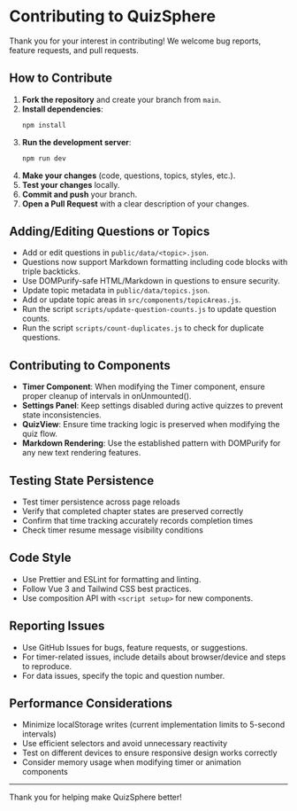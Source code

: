 # Contributing to QuizSphere

Thank you for your interest in contributing! We welcome bug reports, feature requests, and pull requests.

## How to Contribute

1. **Fork the repository** and create your branch from `main`.
2. **Install dependencies**:
   ```sh
   npm install
   ```
3. **Run the development server**:
   ```sh
   npm run dev
   ```
4. **Make your changes** (code, questions, topics, styles, etc.).
5. **Test your changes** locally.
6. **Commit and push** your branch.
7. **Open a Pull Request** with a clear description of your changes.

## Adding/Editing Questions or Topics
- Add or edit questions in `public/data/<topic>.json`.
- Questions now support Markdown formatting including code blocks with triple backticks.
- Use DOMPurify-safe HTML/Markdown in questions to ensure security.
- Update topic metadata in `public/data/topics.json`.
- Add or update topic areas in `src/components/topicAreas.js`.
- Run the script `scripts/update-question-counts.js` to update question counts.
- Run the script `scripts/count-duplicates.js` to check for duplicate questions.

## Contributing to Components
- **Timer Component**: When modifying the Timer component, ensure proper cleanup of intervals in onUnmounted().
- **Settings Panel**: Keep settings disabled during active quizzes to prevent state inconsistencies.
- **QuizView**: Ensure time tracking logic is preserved when modifying the quiz flow.
- **Markdown Rendering**: Use the established pattern with DOMPurify for any new text rendering features.

## Testing State Persistence
- Test timer persistence across page reloads
- Verify that completed chapter states are preserved correctly
- Confirm that time tracking accurately records completion times
- Check timer resume message visibility conditions

## Code Style
- Use Prettier and ESLint for formatting and linting.
- Follow Vue 3 and Tailwind CSS best practices.
- Use composition API with `<script setup>` for new components.

## Reporting Issues
- Use GitHub Issues for bugs, feature requests, or suggestions.
- For timer-related issues, include details about browser/device and steps to reproduce.
- For data issues, specify the topic and question number.

## Performance Considerations
- Minimize localStorage writes (current implementation limits to 5-second intervals)
- Use efficient selectors and avoid unnecessary reactivity
- Test on different devices to ensure responsive design works correctly
- Consider memory usage when modifying timer or animation components

---

Thank you for helping make QuizSphere better!
